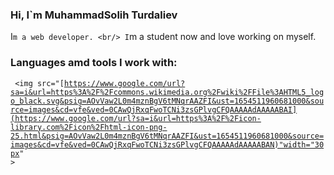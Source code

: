 ### Hi, I`m MuhammadSolih Turdaliev <img scr="/Desktop/giphy.webp" width="27px" >

I`m a web developer. <br/>
I`m a student now and love working on myself.<br />
### Languages amd tools I work with: <br />
<code> <img src="[https://www.google.com/url?sa=i&url=https%3A%2F%2Fcommons.wikimedia.org%2Fwiki%2FFile%3AHTML5_logo_black.svg&psig=AOvVaw2L0m4mznBgV6tMNqrAAZFI&ust=1654511960681000&source=images&cd=vfe&ved=0CAwQjRxqFwoTCNi3zsGPlvgCFQAAAAAdAAAAABAI](https://www.google.com/url?sa=i&url=https%3A%2F%2Ficon-library.com%2Ficon%2Fhtml-icon-png-25.html&psig=AOvVaw2L0m4mznBgV6tMNqrAAZFI&ust=1654511960681000&source=images&cd=vfe&ved=0CAwQjRxqFwoTCNi3zsGPlvgCFQAAAAAdAAAAABAN)"width="30px" > </code>
